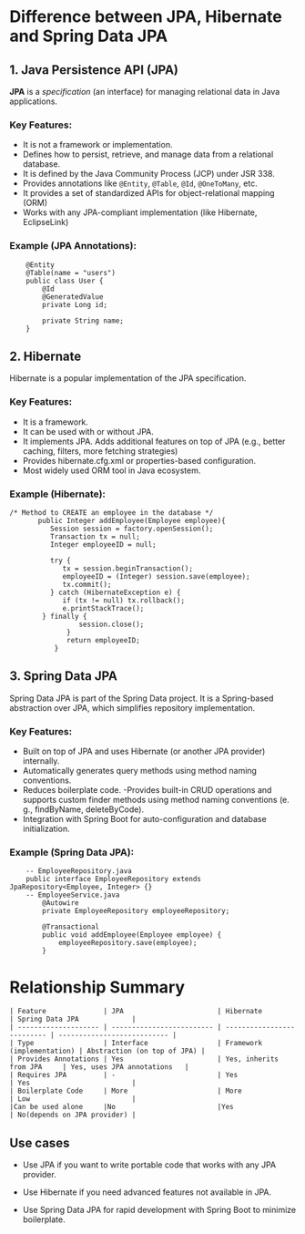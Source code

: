 # Difference between JPA, Hibernate and Spring Data JPA 

## 1. Java Persistence API (JPA)
**JPA** is a *specification* (an interface) for managing relational data in Java applications.

### Key Features:
- It is not a framework or implementation.
- Defines how to persist, retrieve, and manage data from a relational database.
- It is defined by the Java Community Process (JCP) under JSR 338.
- Provides annotations like `@Entity`, `@Table`, `@Id`, `@OneToMany`, etc.
- It provides a set of standardized APIs for object-relational mapping (ORM)
- Works with any JPA-compliant implementation (like Hibernate, EclipseLink)

### Example (JPA Annotations):
        @Entity
        @Table(name = "users")
        public class User {
            @Id
            @GeneratedValue
            private Long id;

            private String name;
        }

## 2. Hibernate
Hibernate is a popular implementation of the JPA specification.

### Key Features:
- It is a framework.
- It can be used with or without JPA.
- It implements JPA. Adds additional features on top of JPA (e.g., better caching, filters, more fetching strategies)
- Provides hibernate.cfg.xml or properties-based configuration.
- Most widely used ORM tool in Java ecosystem.

### Example (Hibernate):
    /* Method to CREATE an employee in the database */
           public Integer addEmployee(Employee employee){
              Session session = factory.openSession();
              Transaction tx = null;
              Integer employeeID = null;
              
              try {
                 tx = session.beginTransaction();
                 employeeID = (Integer) session.save(employee); 
                 tx.commit();
              } catch (HibernateException e) {
                 if (tx != null) tx.rollback();
                 e.printStackTrace();
            } finally {
                     session.close(); 
                  }
                  return employeeID;
               }

## 3. Spring Data JPA
Spring Data JPA is part of the Spring Data project. It is a Spring-based abstraction over JPA, which simplifies repository implementation.

### Key Features:
- Built on top of JPA and uses Hibernate (or another JPA provider) internally.
- Automatically generates query methods using method naming conventions.
- Reduces boilerplate code.
-Provides built-in CRUD operations and supports custom finder methods using method naming conventions (e.   g., findByName, deleteByCode).
- Integration with Spring Boot for auto-configuration and database initialization.

### Example (Spring Data JPA):
        -- EmployeeRepository.java
        public interface EmployeeRepository extends JpaRepository<Employee, Integer> {}
        -- EmployeeService.java
            @Autowire
            private EmployeeRepository employeeRepository;

            @Transactional
            public void addEmployee(Employee employee) {
                employeeRepository.save(employee);
            }


# Relationship Summary
    | Feature              | JPA                       | Hibernate                  | Spring Data JPA             |
    | -------------------- | ------------------------- | -------------------------- | --------------------------- |
    | Type                 | Interface                 | Framework (implementation) | Abstraction (on top of JPA) |
    | Provides Annotations | Yes                       | Yes, inherits from JPA     | Yes, uses JPA annotations   |
    | Requires JPA         | -                         | Yes                        | Yes                         |
    | Boilerplate Code     | More                      | More                       | Low                         |
    |Can be used alone     |No                         |Yes                         | No(depends on JPA provider) |


## Use cases
- Use JPA if you want to write portable code that works with any JPA provider.

- Use Hibernate if you need advanced features not available in JPA.

- Use Spring Data JPA for rapid development with Spring Boot to minimize boilerplate.